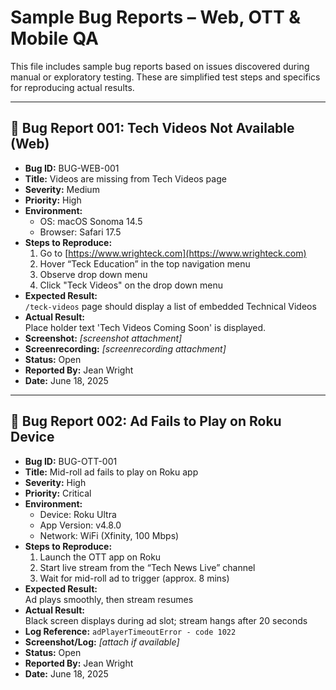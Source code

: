 # Sample Bug Reports – Web, OTT & Mobile QA

This file includes sample bug reports based on issues discovered during manual or exploratory testing. These are simplified test steps and specifics for reproducing actual results.

---

## 🐞 Bug Report 001: Tech Videos Not Available (Web)

- **Bug ID:** BUG-WEB-001  
- **Title:** Videos are missing from Tech Videos page 
- **Severity:** Medium  
- **Priority:** High  
- **Environment:**  
  - OS: macOS Sonoma 14.5  
  - Browser: Safari 17.5  
- **Steps to Reproduce:**  
  1. Go to [https://www.wrighteck.com](https://www.wrighteck.com)  
  2. Hover “Teck Education” in the top navigation menu
  3. Observe drop down menu
  4. Click "Teck Videos" on the drop down menu
- **Expected Result:**  
   `/teck-videos` page should display a list of embedded Technical Videos  
- **Actual Result:**  
  Place holder text 'Tech Videos Coming Soon' is displayed.
- **Screenshot:** _[screenshot attachment]_
- **Screenrecording:** _[screenrecording attachment]_
- **Status:** Open  
- **Reported By:** Jean Wright  
- **Date:** June 18, 2025  

---

## 🐞 Bug Report 002: Ad Fails to Play on Roku Device

- **Bug ID:** BUG-OTT-001  
- **Title:** Mid-roll ad fails to play on Roku app 
- **Severity:** High  
- **Priority:** Critical  
- **Environment:**  
  - Device: Roku Ultra  
  - App Version: v4.8.0  
  - Network: WiFi (Xfinity, 100 Mbps)  
- **Steps to Reproduce:**  
  1. Launch the OTT app on Roku  
  2. Start live stream from the “Tech News Live” channel  
  3. Wait for mid-roll ad to trigger (approx. 8 mins)  
- **Expected Result:**  
  Ad plays smoothly, then stream resumes  
- **Actual Result:**  
  Black screen displays during ad slot; stream hangs after 20 seconds  
- **Log Reference:** `adPlayerTimeoutError - code 1022`  
- **Screenshot/Log:** _[attach if available]_  
- **Status:** Open  
- **Reported By:** Jean Wright  
- **Date:** June 18, 2025  
